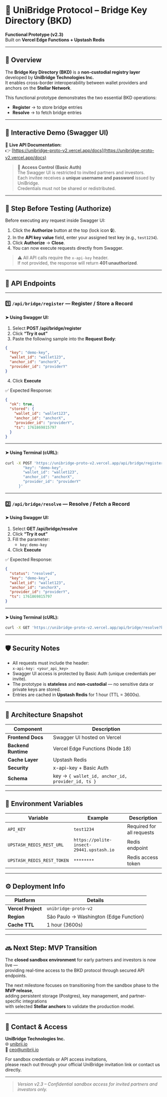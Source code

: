 # 🌉 UniBridge Protocol – Bridge Key Directory (BKD)

**Functional Prototype (v2.3)**  
Built on **Vercel Edge Functions + Upstash Redis**

---

## 🚀 Overview

The **Bridge Key Directory (BKD)** is a **non-custodial registry layer** developed by **UniBridge Technologies Inc.**  
It enables cross-border interoperability between wallet providers and anchors on the **Stellar Network**.

This functional prototype demonstrates the two essential BKD operations:
- **Register** → to store bridge entries  
- **Resolve** → to fetch bridge entries  

---

## 🧩 Interactive Demo (Swagger UI)

📘 **Live API Documentation:**  
👉 [https://unibridge-proto-v2.vercel.app/docs](https://unibridge-proto-v2.vercel.app/docs)

> 🔐 **Access Control (Basic Auth)**  
> The Swagger UI is restricted to invited partners and investors.  
> Each invitee receives a **unique username and password** issued by UniBridge.  
> Credentials must not be shared or redistributed.

---

## 🧰 Step Before Testing (Authorize)

Before executing any request inside Swagger UI:

1. Click the **Authorize** button at the top (lock icon 🔒).  
2. In the **API key value** field, enter your assigned test key (e.g., `test1234`).  
3. Click **Authorize** → **Close**.  
4. You can now execute requests directly from Swagger.

> ⚠️ All API calls require the `x-api-key` header.  
> If not provided, the response will return **401 unauthorized**.

---

## 🔑 API Endpoints

---

### 1️⃣ `/api/bridge/register` — Register / Store a Record

#### ➤ Using Swagger UI:
1. Select **POST /api/bridge/register**  
2. Click **“Try it out”**  
3. Paste the following sample into the **Request Body**:

```json
{
  "key": "demo-key",
  "wallet_id": "wallet123",
  "anchor_id": "anchorX",
  "provider_id": "providerY"
}
```

4. Click **Execute**

✅ Expected Response:
```json
{
  "ok": true,
  "stored": {
    "wallet_id": "wallet123",
    "anchor_id": "anchorX",
    "provider_id": "providerY",
    "ts": 1761869815797
  }
}
```

---

#### ➤ Using Terminal (cURL):
```bash
curl -X POST 'https://unibridge-proto-v2.vercel.app/api/bridge/register'   -H 'x-api-key: test1234'   -H 'Content-Type: application/json'   -d '{
        "key": "demo-key",
        "wallet_id": "wallet123",
        "anchor_id": "anchorX",
        "provider_id": "providerY"
      }'
```

---

### 2️⃣ `/api/bridge/resolve` — Resolve / Fetch a Record

#### ➤ Using Swagger UI:
1. Select **GET /api/bridge/resolve**  
2. Click **“Try it out”**  
3. Fill the parameter:  
   - `key`: `demo-key`  
4. Click **Execute**

✅ Expected Response:
```json
{
  "status": "resolved",
  "key": "demo-key",
  "wallet_id": "wallet123",
  "anchor_id": "anchorX",
  "provider_id": "providerY",
  "ts": 1761869815797
}
```

---

#### ➤ Using Terminal (cURL):
```bash
curl -X GET 'https://unibridge-proto-v2.vercel.app/api/bridge/resolve?key=demo-key'   -H 'x-api-key: test1234'
```

---

## 🛡️ Security Notes

- All requests must include the header:  
  `x-api-key: <your_api_key>`  
- Swagger UI access is protected by Basic Auth (unique credentials per invite).  
- The prototype is **stateless** and **non-custodial** — no sensitive data or private keys are stored.  
- Entries are cached in **Upstash Redis** for 1 hour (TTL = 3600s).

---

## 🧠 Architecture Snapshot

| Component | Description |
|------------|--------------|
| **Frontend Docs** | Swagger UI hosted on Vercel |
| **Backend Runtime** | Vercel Edge Functions (Node 18) |
| **Cache Layer** | Upstash Redis |
| **Security** | x-api-key + Basic Auth |
| **Schema** | key → `{ wallet_id, anchor_id, provider_id, ts }` |

---

## 🧾 Environment Variables

| Variable | Example | Description |
|-----------|----------|-------------|
| `API_KEY` | `test1234` | Required for all requests |
| `UPSTASH_REDIS_REST_URL` | `https://polite-insect-29441.upstash.io` | Redis endpoint |
| `UPSTASH_REDIS_REST_TOKEN` | `********` | Redis access token |

---

## ⚙️ Deployment Info

| Platform | Details |
|-----------|----------|
| **Vercel Project** | `unibridge-proto-v2` |
| **Region** | São Paulo → Washington (Edge Function) |
| **Cache TTL** | 1 hour (3600s) |

---

## 🔜 Next Step: MVP Transition

The **closed sandbox environment** for early partners and investors is now live —  
providing real-time access to the BKD protocol through secured API endpoints.

The next milestone focuses on transitioning from the sandbox phase to the **MVP release**,  
adding persistent storage (Postgres), key management, and partner-specific integrations  
with selected **Stellar anchors** to validate the production model.

---

## 💼 Contact & Access

**UniBridge Technologies Inc.**  
🌐 [unibrij.io](https://unibrij.io)  
📧 ceo@unibrij.io  

For sandbox credentials or API access invitations,  
please reach out through your official UniBridge invitation link or contact us directly.

---

> _Version v2.3 – Confidential sandbox access for invited partners and investors only._
